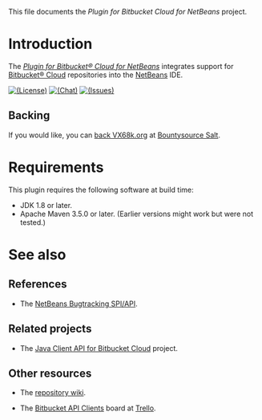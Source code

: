 This file documents the *Plugin for Bitbucket Cloud for NetBeans* project.

# Introduction

The *[Plugin for Bitbucket® Cloud for NetBeans]* integrates support for
[Bitbucket® Cloud] repositories into the [NetBeans] IDE.

[Plugin for Bitbucket® Cloud for NetBeans]: https://vx68k.bitbucket.io/netbeans-bitbucket-plugin/
[Bitbucket® Cloud]: https://bitbucket.org/
[NetBeans]: https://netbeans.apache.org/

[![(License)](https://img.shields.io/badge/license-GPL--3.0--or--later-blue.svg)][GPL-3.0-or-later]
[![(Chat)](https://img.shields.io/gitter/room/vx68k/netbeans-bitbucket-plugin.svg)][Gitter room]
[![(Issues)](https://img.shields.io/bitbucket/issues/vx68k/netbeans-bitbucket-plugin.svg)][open issues]

[GPL-3.0-or-later]: https://spdx.org/licenses/GPL-3.0-or-later.html
    "GNU General Public License v3.0 or later"
[Gitter room]: https://gitter.im/vx68k/netbeans-bitbucket-plugin
[Open issues]: https://bitbucket.org/vx68k/netbeans-bitbucket-plugin/issues?status=new&status=open

## Backing

If you would like, you can [back VX68k.org][Salt checkout] at [Bountysource Salt].

[Salt checkout]: https://salt.bountysource.com/checkout/amount?team=vx68k
[Bountysource Salt]: https://salt.bountysource.com/

# Requirements

This plugin requires the following software at build time:

  - JDK 1.8 or later.
  - Apache Maven 3.5.0 or later.
    (Earlier versions might work but were not tested.)

# See also

## References

  - The [NetBeans Bugtracking SPI/API].

[NetBeans Bugtracking SPI/API]: http://bits.netbeans.org/dev/javadoc/org-netbeans-modules-bugtracking/

## Related projects

  - The [Java Client API for Bitbucket Cloud] project.

[Java Client API for Bitbucket Cloud]: https://vx68k.bitbucket.io/bitbucket-api-client-java/

## Other resources

  - The [repository wiki](https://bitbucket.org/vx68k/netbeans-bitbucket-plugin/wiki/).

  - The [Bitbucket API Clients](https://trello.com/b/IqXdEIN5) board at [Trello].

[Trello]: https://trello.com/
